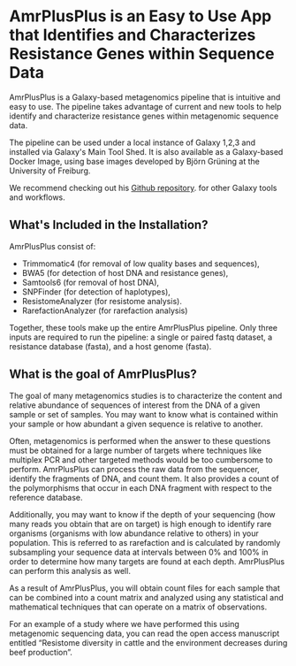 # AmrPlusPlus is an Easy to Use App that Identifies and Characterizes Resistance Genes within Sequence Data

AmrPlusPlus is a Galaxy-based metagenomics pipeline that is intuitive and easy to use. The pipeline takes advantage of current and new tools to help identify and characterize resistance genes within metagenomic sequence data.

The pipeline can be used under a local instance of Galaxy 1,2,3 and installed via Galaxy's Main Tool Shed. It is also available as a Galaxy-based Docker Image, using base images developed by Björn Grüning at the University of Freiburg.

We recommend checking out his [Github repository](https://github.com/bgruening/docker-galaxy-stable). for other Galaxy tools and workflows.

## What's Included in the Installation?

AmrPlusPlus consist of:

* Trimmomatic4 (for removal of low quality bases and sequences),
* BWA5 (for detection of host DNA and resistance genes),
* Samtools6 (for removal of host DNA),
* SNPFinder (for detection of haplotypes),
* ResistomeAnalyzer (for resistome analysis).
* RarefactionAnalyzer (for rarefaction analysis)

Together, these tools make up the entire AmrPlusPlus pipeline. Only three inputs are required to run the pipeline: a single or paired fastq dataset, a resistance database (fasta), and a host genome (fasta).

## What is the goal of AmrPlusPlus?

The goal of many metagenomics studies is to characterize the content and relative abundance of sequences of interest from the DNA of a given sample or set of samples. You may want to know what is contained within your sample or how abundant a given sequence is relative to another.

Often, metagenomics is performed when the answer to these questions must be obtained for a large number of targets where techniques like multiplex PCR and other targeted methods would be too cumbersome to perform. AmrPlusPlus can process the raw data from the sequencer, identify the fragments of DNA, and count them. It also provides a count of the polymorphisms that occur in each DNA fragment with respect to the reference database.

Additionally, you may want to know if the depth of your sequencing (how many reads you obtain that are on target) is high enough to identify rare organisms (organisms with low abundance relative to others) in your population. This is referred to as rarefaction and is calculated by randomly subsampling your sequence data at intervals between 0% and 100% in order to determine how many targets are found at each depth. AmrPlusPlus can perform this analysis as well.

As a result of AmrPlusPlus, you will obtain count files for each sample that can be combined into a count matrix and analyzed using any statistical and mathematical techniques that can operate on a matrix of observations.

For an example of a study where we have performed this using metagenomic sequencing data, you can read the open access manuscript entitled “Resistome diversity in cattle and the environment decreases during beef production”.
